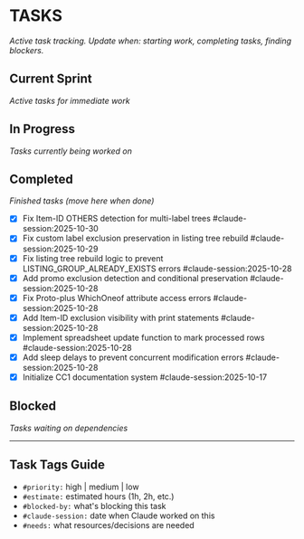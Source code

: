 # TASKS
_Active task tracking. Update when: starting work, completing tasks, finding blockers._

## Current Sprint
_Active tasks for immediate work_

## In Progress
_Tasks currently being worked on_

## Completed
_Finished tasks (move here when done)_

- [x] Fix Item-ID OTHERS detection for multi-label trees #claude-session:2025-10-30
- [x] Fix custom label exclusion preservation in listing tree rebuild #claude-session:2025-10-29
- [x] Fix listing tree rebuild logic to prevent LISTING_GROUP_ALREADY_EXISTS errors #claude-session:2025-10-28
- [x] Add promo exclusion detection and conditional preservation #claude-session:2025-10-28
- [x] Fix Proto-plus WhichOneof attribute access errors #claude-session:2025-10-28
- [x] Add Item-ID exclusion visibility with print statements #claude-session:2025-10-28
- [x] Implement spreadsheet update function to mark processed rows #claude-session:2025-10-28
- [x] Add sleep delays to prevent concurrent modification errors #claude-session:2025-10-28
- [x] Initialize CC1 documentation system #claude-session:2025-10-17

## Blocked
_Tasks waiting on dependencies_

---

## Task Tags Guide
- `#priority:` high | medium | low
- `#estimate:` estimated hours (1h, 2h, etc.)
- `#blocked-by:` what's blocking this task
- `#claude-session:` date when Claude worked on this
- `#needs:` what resources/decisions are needed
